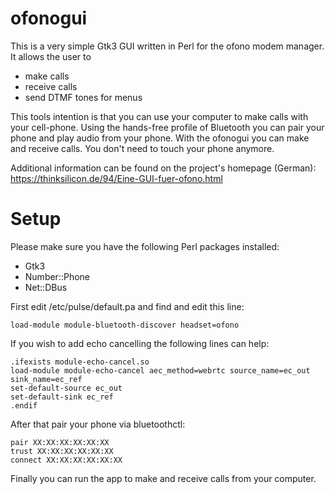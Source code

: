 # ofonogui

This is a very simple Gtk3 GUI written in Perl for the ofono modem manager. It allows the user to
 - make calls
 - receive calls
 - send DTMF tones for menus

This tools intention is that you can use your computer to make calls with your cell-phone. Using the
hands-free profile of Bluetooth you can pair your phone and play audio from your phone. With the
ofonogui you can make and receive calls. You don't need to touch your phone anymore.

Additional information can be found on the project's homepage (German):
https://thinksilicon.de/94/Eine-GUI-fuer-ofono.html

# Setup
Please make sure you have the following Perl packages installed:
 - Gtk3
 - Number::Phone
 - Net::DBus

First edit /etc/pulse/default.pa and find and edit this line:
```
load-module module-bluetooth-discover headset=ofono
```

If you wish to add echo cancelling the following lines can help:
```
.ifexists module-echo-cancel.so
load-module module-echo-cancel aec_method=webrtc source_name=ec_out sink_name=ec_ref
set-default-source ec_out
set-default-sink ec_ref
.endif
```


After that pair your phone via bluetoothctl:
```
pair XX:XX:XX:XX:XX:XX
trust XX:XX:XX:XX:XX:XX
connect XX:XX:XX:XX:XX:XX
```

Finally you can run the app to make and receive calls from your computer.
